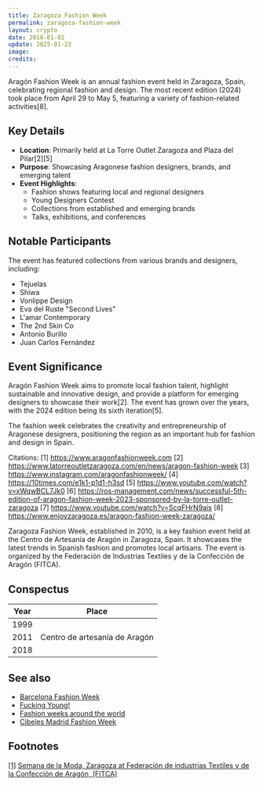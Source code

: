 ```yaml
---
title: Zaragoza Fashion Week
permalink: zaragoza-fashion-week
layout: crypto
date: 2018-01-02
update: 2025-01-22
image:
credits:
---
```


Aragón Fashion Week is an annual fashion event held in Zaragoza, Spain, celebrating regional fashion and design. The most recent edition (2024) took place from April 29 to May 5, featuring a variety of fashion-related activities[8].

## Key Details

- **Location**: Primarily held at La Torre Outlet Zaragoza and Plaza del Pilar[2][5]
- **Purpose**: Showcasing Aragonese fashion designers, brands, and emerging talent
- **Event Highlights**:
  - Fashion shows featuring local and regional designers
  - Young Designers Contest
  - Collections from established and emerging brands
  - Talks, exhibitions, and conferences

## Notable Participants

The event has featured collections from various brands and designers, including:
- Tejuelas
- Shiwa
- Vonlippe Design
- Eva del Ruste "Second Lives"
- L'amar Contemporary
- The 2nd Skin Co
- Antonio Burillo
- Juan Carlos Fernández

## Event Significance

Aragón Fashion Week aims to promote local fashion talent, highlight sustainable and innovative design, and provide a platform for emerging designers to showcase their work[2]. The event has grown over the years, with the 2024 edition being its sixth iteration[5].

The fashion week celebrates the creativity and entrepreneurship of Aragonese designers, positioning the region as an important hub for fashion and design in Spain.

Citations:
[1] https://www.aragonfashionweek.com
[2] https://www.latorreoutletzaragoza.com/en/news/aragon-fashion-week
[3] https://www.instagram.com/aragonfashionweek/
[4] https://10times.com/e1k1-p1d1-h3sd
[5] https://www.youtube.com/watch?v=xWqwBCL7Jk0
[6] https://ros-management.com/news/successful-5th-edition-of-aragon-fashion-week-2023-sponsored-by-la-torre-outlet-zaragoza
[7] https://www.youtube.com/watch?v=ScqFHrN9ais
[8] https://www.enjoyzaragoza.es/aragon-fashion-week-zaragoza/

Zaragoza Fashion Week, established in 2010, is a key fashion event held at the Centro de Artesanía de Aragón in Zaragoza, Spain. It showcases the latest trends in Spanish fashion and promotes local artisans. The event is organized by the Federación de Industrias Textiles y de la Confección de Aragón (FITCA).

## Conspectus

|Year|Place|
|----|-----|
|1999||
|2011|Centro de artesanía de Aragón|
|2018||

## See also

+ [Barcelona Fashion Week](barcelona-fashion-week)
+ [Fucking Young!](fucking-young)
+ [Fashion weeks around the world](fashion-weeks-around-the-world)
+ [Cibeles Madrid Fashion Week](cibeles-madrid-fashion-week)

## Footnotes

[[1]](#f1) [Semana de la Moda, Zaragoza at Federación de industrias Textiles y de la Confección de Aragón, (FITCA)](http://fitca.com/?p=2560)
